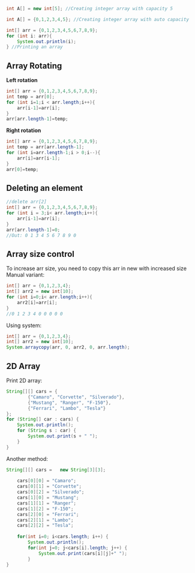 ```Java
int A[] = new int[5]; //Creating integer array with capacity 5 
```

```Java
int A[] = {0,1,2,3,4,5}; //Creating integer array with auto capacity 
```

```Java
int[] arr = {0,1,2,3,4,5,6,7,8,9};  
for (int i: arr){  
    System.out.println(i);  
} //Printing an array
```
## Array Rotating
   **Left rotation**
```Java
int[] arr = {0,1,2,3,4,5,6,7,8,9};  
int temp = arr[0];  
for (int i=1;i < arr.length;i++){  
    arr[i-1]=arr[i];  
}  
arr[arr.length-1]=temp;
```
   **Right rotation**
```Java
int[] arr = {0,1,2,3,4,5,6,7,8,9};  
int temp = arr[arr.length-1];  
for (int i=arr.length-1;i > 0;i--){  
    arr[i]=arr[i-1];  
}  
arr[0]=temp;
```
## Deleting an element 
```Java
//delete arr[2]  
int[] arr = {0,1,2,3,4,5,6,7,8,9};  
for (int i = 3;i< arr.length;i++){  
    arr[i-1]=arr[i];  
}  
arr[arr.length-1]=0;
//Out: 0 1 3 4 5 6 7 8 9 0 
```

## Array size control

To increase arr size, you need to copy this arr in new with increased size
Manual variant:
```Java
int[] arr = {0,1,2,3,4};  
int[] arr2 = new int[10];  
for (int i=0;i< arr.length;i++){  
    arr2[i]=arr[i];  
}
//0 1 2 3 4 0 0 0 0 0
```

Using system:
```Java
int[] arr = {0,1,2,3,4};  
int[] arr2 = new int[10];  
System.arraycopy(arr, 0, arr2, 0, arr.length);
```

## 2D Array
Print 2D array:
```Java
String[][] cars = {  
        {"Camaro", "Corvette", "Silverado"},  
        {"Mustang", "Ranger", "F-150"},  
        {"Ferrari", "Lambo", "Tesla"}  
};  
for (String[] car : cars) {  
    System.out.println();  
    for (String s : car) {  
        System.out.print(s + " ");  
    }  
}
```

Another method:
```Java
String[][] cars =   new String[3][3];  
  
    cars[0][0] = "Camaro";  
    cars[0][1] = "Corvette";  
    cars[0][2] = "Silverado";  
    cars[1][0] = "Mustang";  
    cars[1][1] = "Ranger";  
    cars[1][2] = "F-150";  
    cars[2][0] = "Ferrari";  
    cars[2][1] = "Lambo";  
    cars[2][2] = "Tesla";  
  
    for(int i=0; i<cars.length; i++) {  
        System.out.println();  
        for(int j=0; j<cars[i].length; j++) {  
            System.out.print(cars[i][j]+" ");  
        }  
}
```


